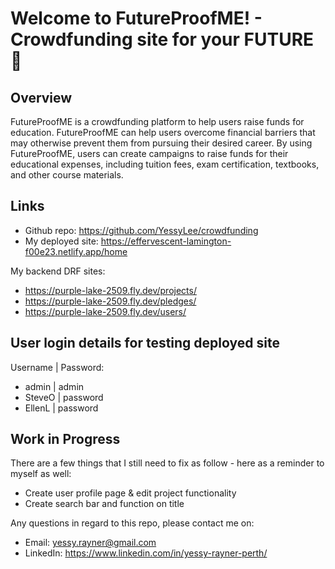 # Welcome to FutureProofME! - Crowdfunding site for your FUTURE 🚀

## Overview
FutureProofME is a crowdfunding platform to help users raise funds for education. FutureProofME can help users overcome financial barriers that may otherwise prevent them from pursuing their desired career. By using FutureProofME, users can create campaigns to raise funds for their educational expenses, including tuition fees, exam certification, textbooks, and other course materials.

## Links
- Github repo: https://github.com/YessyLee/crowdfunding
- My deployed site: https://effervescent-lamington-f00e23.netlify.app/home

My backend DRF sites:
- https://purple-lake-2509.fly.dev/projects/
- https://purple-lake-2509.fly.dev/pledges/
- https://purple-lake-2509.fly.dev/users/

## User login details for testing deployed site

Username | Password:
- admin | admin
- SteveO | password
- EllenL | password

## Work in Progress

There are a few things that I still need to fix as follow - here as a reminder to myself as well:
- Create user profile page & edit project functionality
- Create search bar and function on title

Any questions in regard to this repo, please contact me on:
- Email: yessy.rayner@gmail.com
- LinkedIn: https://www.linkedin.com/in/yessy-rayner-perth/
